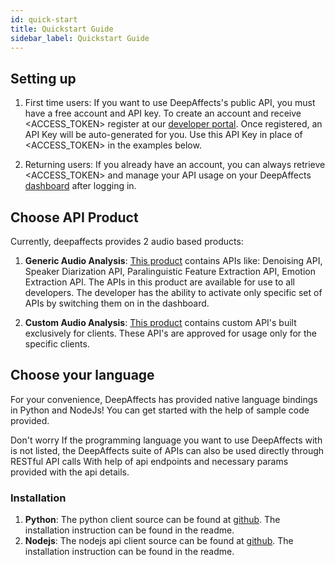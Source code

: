 ```yaml
---
id: quick-start
title: Quickstart Guide
sidebar_label: Quickstart Guide
---
```


## Setting up

1.  First time users: If you want to use DeepAffects's public API, you must have a free account and API key. To create an account and receive <ACCESS_TOKEN> register at our [developer portal](https://developers.deepaffects.com/). Once registered, an API Key will be auto-generated for you. Use this API Key in place of <ACCESS_TOKEN> in the examples below.

2.  Returning users: If you already have an account, you can always retrieve <ACCESS_TOKEN> and manage your API usage on your DeepAffects [dashboard](https://developers.deepaffects.com) after logging in.

## Choose API Product

Currently, deepaffects provides 2 audio based products:

1.  **Generic Audio Analysis**: [This product](#generic-audio-analysis) contains APIs like: Denoising API, Speaker Diarization API, Paralinguistic Feature Extraction API, Emotion Extraction API. The APIs in this product are available for use to all developers. The developer has the ability to activate only specific set of APIs by switching them on in the dashboard.

2.  **Custom Audio Analysis**: [This product](#custom-audio-analysis) contains custom API's built exclusively for clients. These API's are approved for usage only for the specific clients.

## Choose your language

For your convenience, DeepAffects has provided native language bindings in Python and NodeJs! You can get started with the help of sample code provided.

Don't worry If the programming language you want to use DeepAffects with is not listed, the DeepAffects suite of APIs can also be used directly through RESTful API calls With help of api endpoints and necessary params provided with the api details.

### Installation

1.  **Python**: The python client source can be found at [github](https://github.com/SEERNET/deepaffects-python). The installation instruction can be found in the readme.
2.  **Nodejs**: The nodejs api client source can be found at [github](https://github.com/SEERNET/deepaffects-node). The installation instruction can be found in the readme.

